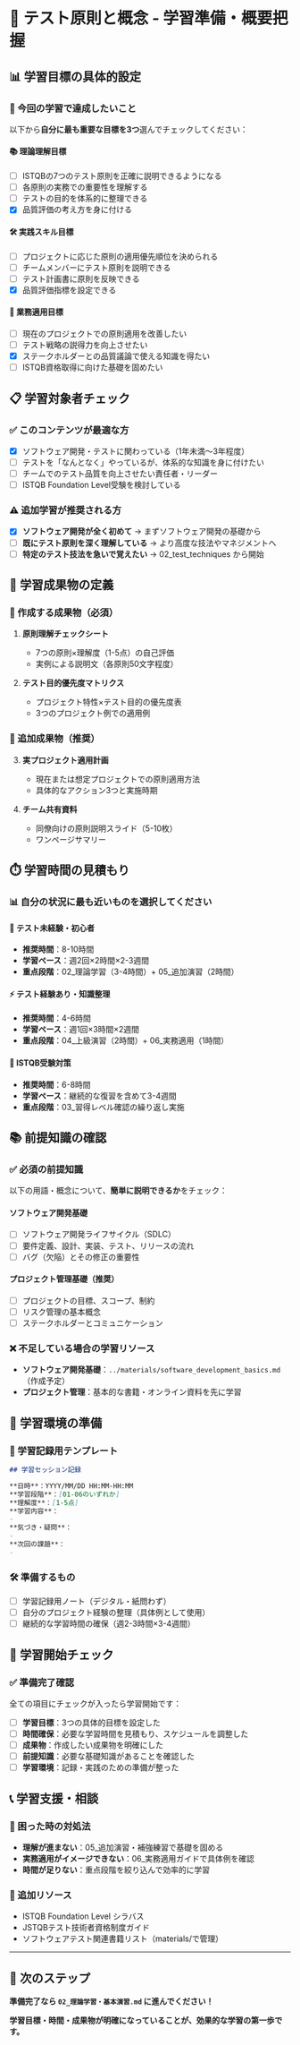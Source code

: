# 🎯 テスト原則と概念 - 学習準備・概要把握

## 📊 学習目標の具体的設定

### 🎯 今回の学習で達成したいこと
以下から**自分に最も重要な目標を3つ**選んでチェックしてください：

#### 📚 理論理解目標
- [ ] ISTQBの7つのテスト原則を正確に説明できるようになる
- [ ] 各原則の実務での重要性を理解する
- [ ] テストの目的を体系的に整理できる
- [x] 品質評価の考え方を身に付ける

#### 🛠️ 実践スキル目標
- [ ] プロジェクトに応じた原則の適用優先順位を決められる
- [ ] チームメンバーにテスト原則を説明できる
- [ ] テスト計画書に原則を反映できる
- [x] 品質評価指標を設定できる

#### 💼 業務適用目標
- [ ] 現在のプロジェクトでの原則適用を改善したい
- [ ] テスト戦略の説得力を向上させたい
- [x] ステークホルダーとの品質議論で使える知識を得たい
- [ ] ISTQB資格取得に向けた基礎を固めたい

## 📋 学習対象者チェック

### ✅ このコンテンツが最適な方
- [x] ソフトウェア開発・テストに関わっている（1年未満〜3年程度）
- [ ] テストを「なんとなく」やっているが、体系的な知識を身に付けたい
- [ ] チームでのテスト品質を向上させたい責任者・リーダー
- [ ] ISTQB Foundation Level受験を検討している

### ⚠️ 追加学習が推奨される方
- [x] **ソフトウェア開発が全く初めて** → まずソフトウェア開発の基礎から
- [ ] **既にテスト原則を深く理解している** → より高度な技法やマネジメントへ
- [ ] **特定のテスト技法を急いで覚えたい** → 02_test_techniques から開始

## 🎁 学習成果物の定義

### 📝 作成する成果物（必須）
1. **原則理解チェックシート**
   - 7つの原則×理解度（1-5点）の自己評価
   - 実例による説明文（各原則50文字程度）

2. **テスト目的優先度マトリクス**
   - プロジェクト特性×テスト目的の優先度表
   - 3つのプロジェクト例での適用例

### 🎯 追加成果物（推奨）
3. **実プロジェクト適用計画**
   - 現在または想定プロジェクトでの原則適用方法
   - 具体的なアクション3つと実施時期

4. **チーム共有資料**
   - 同僚向けの原則説明スライド（5-10枚）
   - ワンページサマリー

## ⏱️ 学習時間の見積もり

### 📊 自分の状況に最も近いものを選択してください

#### 🔰 テスト未経験・初心者
- **推奨時間**：8-10時間
- **学習ペース**：週2回×2時間×2-3週間
- **重点段階**：02_理論学習（3-4時間）+ 05_追加演習（2時間）

#### ⚡ テスト経験あり・知識整理
- **推奨時間**：4-6時間
- **学習ペース**：週1回×3時間×2週間
- **重点段階**：04_上級演習（2時間）+ 06_実務適用（1時間）

#### 🎯 ISTQB受験対策
- **推奨時間**：6-8時間
- **学習ペース**：継続的な復習を含めて3-4週間
- **重点段階**：03_習得レベル確認の繰り返し実施

## 📚 前提知識の確認

### ✅ 必須の前提知識
以下の用語・概念について、**簡単に説明できるか**をチェック：

#### ソフトウェア開発基礎
- [ ] ソフトウェア開発ライフサイクル（SDLC）
- [ ] 要件定義、設計、実装、テスト、リリースの流れ
- [ ] バグ（欠陥）とその修正の重要性

#### プロジェクト管理基礎（推奨）
- [ ] プロジェクトの目標、スコープ、制約
- [ ] リスク管理の基本概念
- [ ] ステークホルダーとコミュニケーション

### ❌ 不足している場合の学習リソース
- **ソフトウェア開発基礎**：`../materials/software_development_basics.md`（作成予定）
- **プロジェクト管理**：基本的な書籍・オンライン資料を先に学習

## 🔗 学習環境の準備

### 📝 学習記録用テンプレート
```markdown
## 学習セッション記録

**日時**：YYYY/MM/DD HH:MM-HH:MM
**学習段階**：[01-06のいずれか]
**理解度**：[1-5点]
**学習内容**：
- 
**気づき・疑問**：
- 
**次回の課題**：
- 
```

### 🛠️ 準備するもの
- [ ] 学習記録用ノート（デジタル・紙問わず）
- [ ] 自分のプロジェクト経験の整理（具体例として使用）
- [ ] 継続的な学習時間の確保（週2-3時間×3-4週間）

## 🎯 学習開始チェック

### ✅ 準備完了確認
全ての項目にチェックが入ったら学習開始です：

- [ ] **学習目標**：3つの具体的目標を設定した
- [ ] **時間確保**：必要な学習時間を見積もり、スケジュールを調整した
- [ ] **成果物**：作成したい成果物を明確にした
- [ ] **前提知識**：必要な基礎知識があることを確認した
- [ ] **学習環境**：記録・実践のための準備が整った

## 📞 学習支援・相談

### 🤝 困った時の対処法
- **理解が進まない**：05_追加演習・補強練習で基礎を固める
- **実務適用がイメージできない**：06_実務適用ガイドで具体例を確認
- **時間が足りない**：重点段階を絞り込んで効率的に学習

### 📖 追加リソース
- ISTQB Foundation Level シラバス
- JSTQBテスト技術者資格制度ガイド
- ソフトウェアテスト関連書籍リスト（materials/で管理）

---

## 🚀 次のステップ

**準備完了なら `02_理論学習・基本演習.md` に進んでください！**

**学習目標・時間・成果物が明確になっていることが、効果的な学習の第一歩です。**